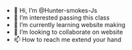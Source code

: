 - 👋 Hi, I’m @Hunter-smokes-Js
- 👀 I’m interested passing this class
- 🌱 I’m currently learning website making
- 💞️ I’m looking to collaborate on website
- 📫 How to reach me extend your hand

<!---
Hunter-smokes-Js/Hunter-smokes-Js is a ✨ special ✨ repository because its `README.md` (this file) appears on your GitHub profile.
You can click the Preview link to take a look at your changes.
--->
